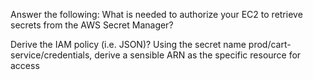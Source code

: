 Answer the following:
What is needed to authorize your EC2 to retrieve secrets from the AWS Secret Manager?

<!-- IAM role with IAM policy is need to grant the required premissions. the policy should include action for the secret's ARN. -->

Derive the IAM policy (i.e. JSON)?
Using the secret name prod/cart-service/credentials, derive a sensible ARN as the specific resource for access

<!-- {
  "Version": "2012-10-17",
  "Statement": [
    {
      "Effect": "Allow",
      "Action": "secretsmanager:GetSecretValue",
      "Resource": "arn:aws:secretsmanager:ap-southeast-1:255945442255:secret:prod/cart-service/credentials"
    }
  ]
} -->